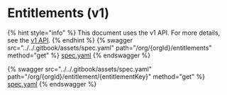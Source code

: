 # Entitlements (v1)

{% hint style="info" %}
This document uses the v1 API. For more details, see the [v1 API](../v1-api).
{% endhint %}
{% swagger src="../../.gitbook/assets/spec.yaml" path="/org/{orgId}/entitlements" method="get" %}
[spec.yaml](../../.gitbook/assets/spec.yaml)
{% endswagger %}

{% swagger src="../../.gitbook/assets/spec.yaml" path="/org/{orgId}/entitlement/{entitlementKey}" method="get" %}
[spec.yaml](../../.gitbook/assets/spec.yaml)
{% endswagger %}
